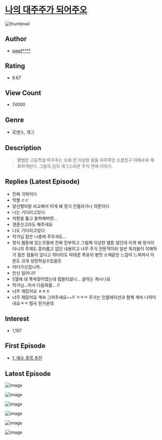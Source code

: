 # [나의 대주주가 되어주오](https://comic.naver.com/bestChallenge/list?titleId=787437)
![thumbnail](https://image-comic.pstatic.net/user_contents_data/challenge_comic/2021/12/22/235395/thumbnail_202x1649a3fd6e5_ffd3_4f04_99b0_ad5755bfcc33_00000609.JPEG)

## Author
- [qwef****](https://comic.naver.com/artistTitle?id=235395)

## Rating
- 9.67

## View Count
- 74000

## Genre
- 로맨스, 개그

## Description
> 평범한 고등학생 박주주는 오래 전 이상한 말을 자주하던 소꿉친구 이매수와 재회하게된다. 그들의 심히 개그스러운 주식 연애 이야기.

## Replies (Latest Episode)
- 진짜 극락이다
- 막짤 ㄷㄷ
- 양산형이랑 비교해서 이게 왜 정식 안올라가나 의문이다
- 나는 기다리고있다.
- 저항을 뚫고 돌파해버렷...
- 생존신고라도 해주세요
- 나도 기다리고있다
- 작가님 잠은 나중에 주무셔도...
- 정식 웹툰에 있는것중에 진짜 진부하고 그림채 이상한 웹툰 많던데 이게 왜 정식이 아니지 주제도 흥미롭고 없던 내용이고 너무 주식 전문적이라 일반 독자들이 이해하기 힘든 점들이 있다고 하더라도 박태준 특유의 병맛 소재같은 느낌이 느껴져서 이분도 크게 성장하실수있을듯
- 어디가신겁니까..
- 만신 일어나!!
- 5월에 대 폭락장이였는데 휩쓸리셨나... 살아는 계시나요
- 작가님...어서 다음화를....!!
- 너무 재밌어요 ㅎㅎㅎ
- 너무 재밌어요 계속 그려주세요~~!! ㅋㅋㅋ 주가는 인플레이션과 함께 계속 나락이네요ㅋㅋ 협곡 한가운데

## Interest
- 1,107

## First Episode
- [1. 매수 종목 추천](https://comic.naver.com/bestChallenge/detail?titleId=787437&no=1)

## Latest Episode
![image](https://image-comic.pstatic.net/user_contents_data/challenge_comic/2022/05/20/235395/upload_7306302476769441894.jpeg)

![image](https://image-comic.pstatic.net/user_contents_data/challenge_comic/2022/05/20/235395/upload_3834024740846200418.jpeg)

![image](https://image-comic.pstatic.net/user_contents_data/challenge_comic/2022/05/20/235395/upload_3545513997886448742.jpeg)

![image](https://image-comic.pstatic.net/user_contents_data/challenge_comic/2022/05/20/235395/upload_7149012741961888820.jpeg)

![image](https://image-comic.pstatic.net/user_contents_data/challenge_comic/2022/05/20/235395/upload_7016942695228990310.jpeg)

![image](https://image-comic.pstatic.net/user_contents_data/challenge_comic/2022/05/20/235395/upload_4135204074062176816.jpeg)
